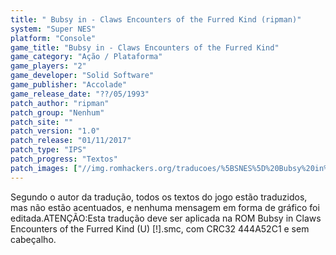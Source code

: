 ```yaml
---
title: " Bubsy in - Claws Encounters of the Furred Kind (ripman)"
system: "Super NES"
platform: "Console"
game_title: "Bubsy in - Claws Encounters of the Furred Kind"
game_category: "Ação / Plataforma"
game_players: "2"
game_developer: "Solid Software"
game_publisher: "Accolade"
game_release_date: "??/05/1993"
patch_author: "ripman"
patch_group: "Nenhum"
patch_site: ""
patch_version: "1.0"
patch_release: "01/11/2017"
patch_type: "IPS"
patch_progress: "Textos"
patch_images: ["//img.romhackers.org/traducoes/%5BSNES%5D%20Bubsy%20in%20Claws%20Encounters%20of%20the%20Furred%20Kind%20-%20ripman%20-%201.png","//img.romhackers.org/traducoes/%5BSNES%5D%20Bubsy%20in%20Claws%20Encounters%20of%20the%20Furred%20Kind%20-%20ripman%20-%202.png","//img.romhackers.org/traducoes/%5BSNES%5D%20Bubsy%20in%20Claws%20Encounters%20of%20the%20Furred%20Kind%20-%20ripman%20-%203.png"]
---
```

Segundo o autor da tradução, todos os textos do jogo estão traduzidos, mas não estão acentuados, e nenhuma mensagem em forma de gráfico foi editada.ATENÇÃO:Esta tradução deve ser aplicada na ROM Bubsy in Claws Encounters of the Furred Kind (U) [!].smc, com CRC32 444A52C1 e sem cabeçalho.